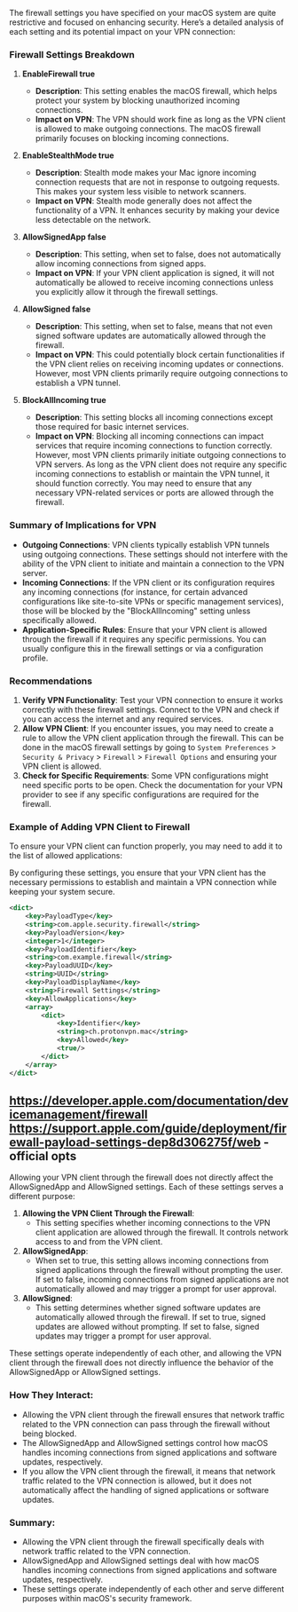 The firewall settings you have specified on your macOS system are quite restrictive and focused on enhancing security. Here’s a detailed analysis of each setting and its potential impact on your VPN connection:

### Firewall Settings Breakdown

1. **EnableFirewall true**
   - **Description**: This setting enables the macOS firewall, which helps protect your system by blocking unauthorized incoming connections.
   - **Impact on VPN**: The VPN should work fine as long as the VPN client is allowed to make outgoing connections. The macOS firewall primarily focuses on blocking incoming connections.

2. **EnableStealthMode true**
   - **Description**: Stealth mode makes your Mac ignore incoming connection requests that are not in response to outgoing requests. This makes your system less visible to network scanners.
   - **Impact on VPN**: Stealth mode generally does not affect the functionality of a VPN. It enhances security by making your device less detectable on the network.

3. **AllowSignedApp false**
   - **Description**: This setting, when set to false, does not automatically allow incoming connections from signed apps.
   - **Impact on VPN**: If your VPN client application is signed, it will not automatically be allowed to receive incoming connections unless you explicitly allow it through the firewall settings.

4. **AllowSigned false**
   - **Description**: This setting, when set to false, means that not even signed software updates are automatically allowed through the firewall.
   - **Impact on VPN**: This could potentially block certain functionalities if the VPN client relies on receiving incoming updates or connections. However, most VPN clients primarily require outgoing connections to establish a VPN tunnel.

5. **BlockAllIncoming true**
   - **Description**: This setting blocks all incoming connections except those required for basic internet services.
   - **Impact on VPN**: Blocking all incoming connections can impact services that require incoming connections to function correctly. However, most VPN clients primarily initiate outgoing connections to VPN servers. As long as the VPN client does not require any specific incoming connections to establish or maintain the VPN tunnel, it should function correctly. You may need to ensure that any necessary VPN-related services or ports are allowed through the firewall.

### Summary of Implications for VPN

- **Outgoing Connections**: VPN clients typically establish VPN tunnels using outgoing connections. These settings should not interfere with the ability of the VPN client to initiate and maintain a connection to the VPN server.
- **Incoming Connections**: If the VPN client or its configuration requires any incoming connections (for instance, for certain advanced configurations like site-to-site VPNs or specific management services), those will be blocked by the "BlockAllIncoming" setting unless specifically allowed.
- **Application-Specific Rules**: Ensure that your VPN client is allowed through the firewall if it requires any specific permissions. You can usually configure this in the firewall settings or via a configuration profile.

### Recommendations

1. **Verify VPN Functionality**: Test your VPN connection to ensure it works correctly with these firewall settings. Connect to the VPN and check if you can access the internet and any required services.
2. **Allow VPN Client**: If you encounter issues, you may need to create a rule to allow the VPN client application through the firewall. This can be done in the macOS firewall settings by going to `System Preferences` > `Security & Privacy` > `Firewall` > `Firewall Options` and ensuring your VPN client is allowed.
3. **Check for Specific Requirements**: Some VPN configurations might need specific ports to be open. Check the documentation for your VPN provider to see if any specific configurations are required for the firewall.

### Example of Adding VPN Client to Firewall

To ensure your VPN client can function properly, you may need to add it to the list of allowed applications:

By configuring these settings, you ensure that your VPN client has the necessary permissions to establish and maintain a VPN connection while keeping your system secure.

```xml
<dict>
    <key>PayloadType</key>
    <string>com.apple.security.firewall</string>
    <key>PayloadVersion</key>
    <integer>1</integer>
    <key>PayloadIdentifier</key>
    <string>com.example.firewall</string>
    <key>PayloadUUID</key>
    <string>UUID</string>
    <key>PayloadDisplayName</key>
    <string>Firewall Settings</string>
    <key>AllowApplications</key>
    <array>
        <dict>
            <key>Identifier</key>
            <string>ch.protonvpn.mac</string>
            <key>Allowed</key>
            <true/>
        </dict>
    </array>
</dict>

```
https://developer.apple.com/documentation/devicemanagement/firewall
https://support.apple.com/guide/deployment/firewall-payload-settings-dep8d306275f/web - official opts
---

Allowing your VPN client through the firewall does not directly affect the AllowSignedApp and AllowSigned settings. Each of these settings serves a different purpose:

1. **Allowing the VPN Client Through the Firewall**:
   - This setting specifies whether incoming connections to the VPN client application are allowed through the firewall. It controls network access to and from the VPN client.
2. **AllowSignedApp**:
   - When set to true, this setting allows incoming connections from signed applications through the firewall without prompting the user. If set to false, incoming connections from signed applications are not automatically allowed and may trigger a prompt for user approval.
3. **AllowSigned**:
   - This setting determines whether signed software updates are automatically allowed through the firewall. If set to true, signed updates are allowed without prompting. If set to false, signed updates may trigger a prompt for user approval.

These settings operate independently of each other, and allowing the VPN client through the firewall does not directly influence the behavior of the AllowSignedApp or AllowSigned settings.
### How They Interact:

- Allowing the VPN client through the firewall ensures that network traffic related to the VPN connection can pass through the firewall without being blocked.
- The AllowSignedApp and AllowSigned settings control how macOS handles incoming connections from signed applications and software updates, respectively.
- If you allow the VPN client through the firewall, it means that network traffic related to the VPN connection is allowed, but it does not automatically affect the handling of signed applications or software updates.
### Summary:

- Allowing the VPN client through the firewall specifically deals with network traffic related to the VPN connection.
- AllowSignedApp and AllowSigned settings deal with how macOS handles incoming connections from signed applications and software updates, respectively.
- These settings operate independently of each other and serve different purposes within macOS's security framework.